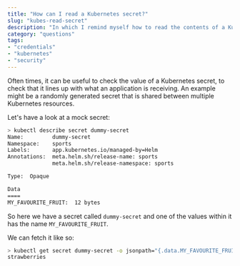 ```yaml
---
title: "How can I read a Kubernetes secret?"
slug: "kubes-read-secret"
description: "In which I remind myself how to read the contents of a Kubernetes secret"
category: "questions"
tags:
- "credentials"
- "kubernetes"
- "security"
---
```


Often times, it can be useful to check the value of a Kubernetes secret, to check that it lines up with what an application is receiving. An example might be a randomly generated secret that is shared between multiple Kubernetes resources.

Let's have a look at a mock secret:

```bash
> kubectl describe secret dummy-secret
Name:         dummy-secret
Namespace:    sports
Labels:       app.kubernetes.io/managed-by=Helm
Annotations:  meta.helm.sh/release-name: sports
              meta.helm.sh/release-namespace: sports

Type:  Opaque

Data
====
MY_FAVOURITE_FRUIT:  12 bytes
```

So here we have a secret called `dummy-secret` and one of the values within it has the name `MY_FAVOURITE_FRUIT`.

We can fetch it like so:

```bash
> kubectl get secret dummy-secret -o jsonpath="{.data.MY_FAVOURITE_FRUIT}" | base64 --decode
strawberries
```
